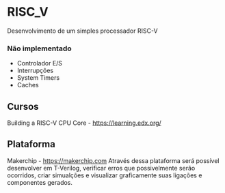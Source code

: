 # RISC_V
Desenvolvimento de um simples processador RISC-V

### Não implementado
  *  Controlador E/S
  *  Interrupções
  *  System Timers
  *  Caches

## Cursos 
  Building a RISC-V CPU Core - https://learning.edx.org/
  
## Plataforma 
  Makerchip - https://makerchip.com
  Através dessa plataforma será possível desenvolver em T-Verilog, verificar erros que possivelmente serão ocorridos, criar simualções e visualizar graficamente suas ligações e componentes gerados.
